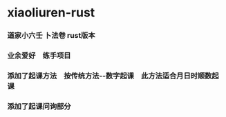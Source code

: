 # xiaoliuren-rust
### 道家小六壬 卜法卷 rust版本
### 业余爱好　练手项目
### 添加了起课方法　按传统方法--数字起课　此方法适合月日时顺数起课
### 添加了起课问询部分

